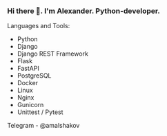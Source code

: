 ### Hi there 👋. I'm Alexander. Python-developer.

Languages and Tools:
- Python
- Django
- Django REST Framework
- Flask
- FastAPI
- PostgreSQL
- Docker
- Linux
- Nginx
- Gunicorn
- Unittest / Pytest

Telegram - @amalshakov

<!--
**amalshakov/amalshakov** is a ✨ _special_ ✨ repository because its `README.md` (this file) appears on your GitHub profile.

Here are some ideas to get you started:

- 🔭 I’m currently working on ...
- 🌱 I’m currently learning ...
- 👯 I’m looking to collaborate on ...
- 🤔 I’m looking for help with ...
- 💬 Ask me about ...
- 📫 How to reach me: ...
- 😄 Pronouns: ...
- ⚡ Fun fact: ...
-->

